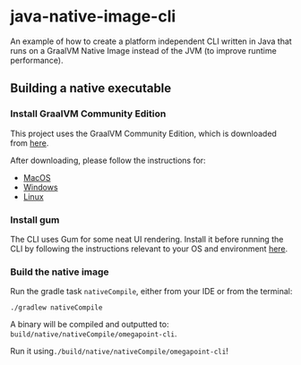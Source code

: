 # java-native-image-cli

An example of how to create a platform independent CLI written in Java that runs on a GraalVM Native Image instead of the JVM (to improve runtime performance).

## Building a native executable

### Install GraalVM Community Edition

This project uses the GraalVM Community Edition, which is downloaded from [here](https://github.com/graalvm/graalvm-ce-builds/releases/).

After downloading, please follow the instructions for:
- [MacOS](https://www.graalvm.org/latest/docs/getting-started/macos/)
- [Windows](https://www.graalvm.org/latest/docs/getting-started/windows/)
- [Linux](https://www.graalvm.org/latest/docs/getting-started/linux/)

### Install gum

The CLI uses Gum for some neat UI rendering. Install it before running the CLI by following the instructions relevant to your OS and environment [here](https://github.com/charmbracelet/gum#installation).

### Build the native image
Run the gradle task `nativeCompile`, either from your IDE or from the terminal:

`./gradlew nativeCompile`

A binary will be compiled and outputted to: `build/native/nativeCompile/omegapoint-cli`.

Run it using`./build/native/nativeCompile/omegapoint-cli`!